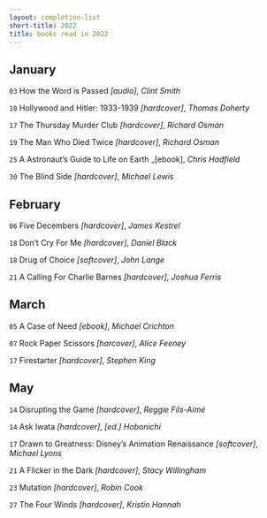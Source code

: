 ```yaml
---
layout: completion-list
short-title: 2022
title: books read in 2022
---
```

## January
`03` How the Word is Passed _[audio]_, _Clint Smith_

`10` Hollywood and Hitler: 1933-1939 _[hardcover]_, _Thomas Doherty_

`17` The Thursday Murder Club _[hardcover]_, _Richard Osman_

`19` The Man Who Died Twice _[hardcover]_, _Richard Osman_

`25` A Astronaut’s Guide to Life on Earth _[ebook], _Chris Hadfield_

`30` The Blind Side _[hardcover]_, _Michael Lewis_

## February
`06` Five Decembers _[hardcover]_, _James Kestrel_

`18` Don’t Cry For Me _[hardcover]_, _Daniel Black_

`18` Drug of Choice _[softcover]_, _John Lange_

`21` A Calling For Charlie Barnes _[hardcover]_, _Joshua Ferris_

## March
`05` A Case of Need _[ebook]_, _Michael Crichton_

`07` Rock Paper Scissors _[harcover]_, _Alice Feeney_

`17` Firestarter _[hardcover]_, _Stephen King_

## May
`14` Disrupting the Game _[hardcover]_, _Reggie Fils-Aimé_

`14` Ask Iwata _[hardcover]_, _[ed.] Hobonichi_

`17` Drawn to Greatness: Disney’s Animation Renaissance _[softcover]_, _Michael Lyons_

`21` A Flicker in the Dark _[hardcover]_, _Stacy Willingham_

`23` Mutation _[hardcover]_, _Robin Cook_

`27` The Four Winds _[hardcover]_, _Kristin Hannah_